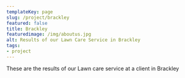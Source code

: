 ```yaml
---
templateKey: page
slug: /project/brackley
featured: false
title: Brackley
featuredimage: /img/aboutus.jpg
alt: Results of our Lawn Care Service in Brackley
tags:
- project
---
```

These are the results of our Lawn care service at a client in Brackley


